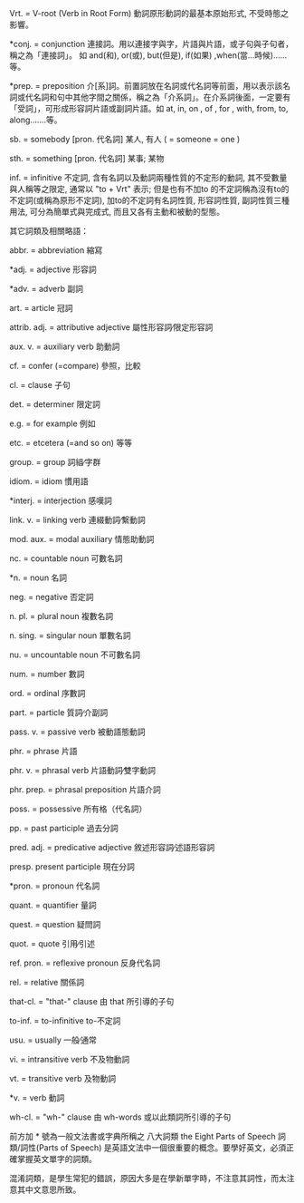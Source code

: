  Vrt. = V-root (Verb in Root Form) 動詞原形動詞的最基本原始形式, 不受時態之影響。

 *conj. = conjunction 連接詞。用以連接字與字，片語與片語，或子句與子句者，稱之為「連接詞」。 如 and(和), or(或), but(但是), if(如果) ,when(當…時候)……等。

 *prep. = preposition 介[系]詞。前置詞放在名詞或代名詞等前面，用以表示該名詞或代名詞和句中其他字間之關係，稱之為「介系詞」。在介系詞後面，一定要有「受詞」，可形成形容詞片語或副詞片語。如 at, in, on , of , for , with, from, to, along…….等。

 sb. = somebody [pron. 代名詞] 某人, 有人 ( = someone = one )

 sth. = something  [pron. 代名詞] 某事; 某物

 inf. = infinitive 不定詞, 含有名詞以及動詞兩種性質的不定形的動詞, 其不受數量與人稱等之限定, 通常以 "to + Vrt" 表示; 但是也有不加to 的不定詞稱為沒有to的不定詞(或稱為原形不定詞), 加to的不定詞有名詞性質, 形容詞性質, 副詞性質三種用法, 可分為簡單式與完成式, 而且又各有主動和被動的型態。

 其它詞類及相關略語：

 abbr. = abbreviation 縮寫

 *adj. = adjective 形容詞

 *adv. = adverb 副詞

 art. = article 冠詞

 attrib. adj. = attributive adjective 屬性形容詞∕限定形容詞

 aux. v. = auxiliary verb 助動詞

 cf. = confer (=compare) 參照，比較

 cl. = clause 子句

 det. = determiner 限定詞

 e.g. = for example 例如

 etc. = etcetera (=and so on) 等等

 group. = group 詞組∕字群

 idiom. = idiom 慣用語

 *interj. = interjection 感嘆詞

 link. v. = linking verb 連綴動詞∕繫動詞

 mod. aux. = modal auxiliary 情態助動詞

 nc. = countable noun 可數名詞

 *n. = noun 名詞

 neg. = negative 否定詞

 n. pl. = plural noun 複數名詞

 n. sing. = singular noun 單數名詞

 nu. = uncountable noun 不可數名詞

 num. = number 數詞

 ord. = ordinal 序數詞

 part. = particle 質詞∕介副詞

 pass. v. = passive verb 被動語態動詞

 phr. = phrase 片語

 phr. v. = phrasal verb 片語動詞∕雙字動詞

 phr. prep. = phrasal preposition 片語介詞

 poss. = possessive  所有格（代名詞）

 pp. = past participle 過去分詞

 pred. adj. = predicative adjective 敘述形容詞∕述語形容詞

 presp. present participle 現在分詞

 *pron. = pronoun 代名詞

 quant. = quantifier 量詞

 quest. = question 疑問詞

 quot. = quote 引用∕引述

 ref. pron. = reflexive pronoun 反身代名詞

 rel. = relative 關係詞

 that-cl. = "that-" clause 由 that 所引導的子句

 to-inf. = to-infinitive to-不定詞

 usu. = usually 一般∕通常

 vi. = intransitive verb 不及物動詞

 vt. = transitive verb 及物動詞

 *v. = verb 動詞

 wh-cl. = "wh-" clause 由 wh-words 或以此類詞所引導的子句

 前方加 * 號為一般文法書或字典所稱之 八大詞類 the Eight Parts of Speech 詞類/詞性(Parts of Speech)
 是英語文法中一個很重要的概念。要學好英文，必須正確掌握英文單字的詞類。

 混淆詞類，是學生常犯的錯誤，原因大多是在學新單字時，不注意其詞性，而太注意其中文意思所致。